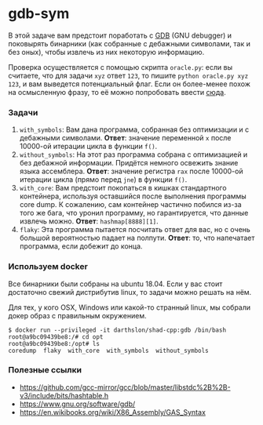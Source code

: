 # gdb-sym

В этой задаче вам предстоит поработать с [GDB](https://www.gnu.org/software/gdb/) (GNU debugger)
и поковырять бинарники (как собранные с дебажными символами, так и без оных), чтобы 
извлечь из них некоторую информацию.

Проверка осуществляется с помощью скрипта `oracle.py`: если вы считаете, что для задачи `xyz` 
ответ `123`, то пишите `python oracle.py xyz 123`, и вам выведется потенциальный флаг. Если он более-менее
похож на осмысленную фразу, то её можно попробовать ввести [сюда](https://cpp.manytask.org/submit).

### Задачи

1. `with_symbols`: Вам дана программа, собранная без оптимизации и с дебажными
символами. __Ответ__: значение переменной `x` после 10000-ой итерации цикла в функции `f()`.
1. `without_symbols`: На этот раз программа собрана с оптимизацией и без дебажной информации.
Придётся немного освежить знание языка ассемблера. __Ответ__: значение регистра `rax` после 10000-ой 
итерации цикла (прямо перед `jne`) в функции `f()`.
1. `with_core`: Вам предстоит покопаться в кишках стандартного контейнера, используя оставшийся после
выполнения программы сore dump. К сожалению, сам контейнер частично побился из-за того же бага, что 
уронил программу, но гарантируется, что данные извлечь можно. __Ответ__: `hashmap[8888][1]`.
1. `flaky`: Эта программа пытается посчитать ответ для вас, но с очень большой вероятностью падает
на полпути. __Ответ__: то, что напечатает программа, если добежит до конца.

### Используем docker

Все бинарники были собраны на ubuntu 18.04. Если у вас стоит
достаточно свежий дистрибутив linux, то задачи можно решать на нём.

Для тех, у кого OSX, Windows или какой-то странный linux, мы собрали
докер образ с правильным окружением.

```
$ docker run --privileged -it darthslon/shad-cpp:gdb /bin/bash
root@a9bc09439be8:/# cd opt
root@a9bc09439be8:/opt# ls
coredump  flaky  with_core  with_symbols  without_symbols
```

### Полезные ссылки
* https://github.com/gcc-mirror/gcc/blob/master/libstdc%2B%2B-v3/include/bits/hashtable.h
* https://www.gnu.org/software/gdb/
* https://en.wikibooks.org/wiki/X86_Assembly/GAS_Syntax
